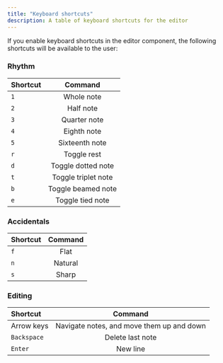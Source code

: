 ```yaml
---
title: "Keyboard shortcuts"
description: A table of keyboard shortcuts for the editor
---
```


If you enable keyboard shortcuts in the editor component, the following shortcuts will be available to the user:

### Rhythm

| Shortcut |       Command       |
| :------- | :-----------------: |
| `1`      |     Whole note      |
| `2`      |      Half note      |
| `3`      |    Quarter note     |
| `4`      |     Eighth note     |
| `5`      |   Sixteenth note    |
| `r`      |     Toggle rest     |
| `d`      | Toggle dotted note  |
| `t`      | Toggle triplet note |
| `b`      | Toggle beamed note  |
| `e`      |  Toggle tied note   |

### Accidentals

| Shortcut | Command |
| :------- | :-----: |
| `f`      |  Flat   |
| `n`      | Natural |
| `s`      |  Sharp  |

### Editing

| Shortcut    |                  Command                  |
| :---------- | :---------------------------------------: |
| Arrow keys  | Navigate notes, and move them up and down |
| `Backspace` |             Delete last note              |
| `Enter`     |                 New line                  |

